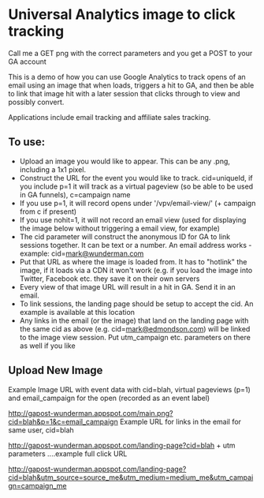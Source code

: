 Universal Analytics image to click tracking
===========================================

Call me a GET png with the correct parameters and you get a POST to your GA account

This is a demo of how you can use Google Analytics to track opens of an email using an image that when loads, triggers a hit to GA, and then be able to link that image hit with a later session that clicks through to view and possibly convert.

Applications include email tracking and affiliate sales tracking.

## To use:

* Upload an image you would like to appear. This can be any .png, including a 1x1 pixel.
* Construct the URL for the event you would like to track. cid=uniqueId, if you include p=1 it will track as a virtual pageview (so be able to be used in GA funnels), c=campaign name
* If you use p=1, it will record opens under '/vpv/email-view/' (+ campaign from c if present)
* If you use nohit=1, it will not record an email view (used for displaying the image below without triggering a email view, for example)
* The cid parameter will construct the anonymous ID for GA to link sessions together. It can be text or a number. An email address works - example: cid=mark@wunderman.com
* Put that URL as where the image is loaded from. It has to "hotlink" the image, if it loads via a CDN it won't work (e.g. if you load the image into Twitter, Facebook etc. they save it on their own servers
* Every view of that image URL will result in a hit in GA. Send it in an email.
* To link sessions, the landing page should be setup to accept the cid. An example is available at this location
* Any links in the email (or the image) that land on the landing page with the same cid as above (e.g. cid=mark@edmondson.com) will be linked to the image view session. Put utm_campaign etc. parameters on there as well if you like

## Upload New Image

Example Image URL with event data with cid=blah, virtual pageviews (p=1) and email_campaign for the open (recorded as an event label)

http://gapost-wunderman.appspot.com/main.png?cid=blah&p=1&c=email_campaign
Example URL for links in the email for same user, cid=blah

http://gapost-wunderman.appspot.com/landing-page?cid=blah + utm parameters
....example full click URL

http://gapost-wunderman.appspot.com/landing-page?cid=blah&utm_source=source_me&utm_medium=medium_me&utm_campaign=campaign_me

